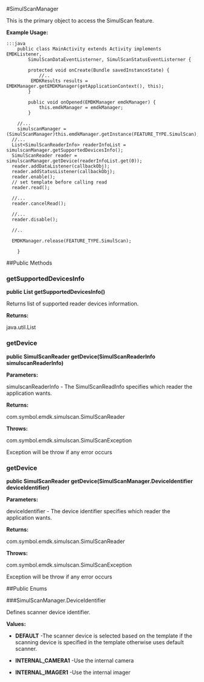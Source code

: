 #SimulScanManager

This is the primary object to access the SimulScan feature.
 
 



**Example Usage:**
	
	:::java	
	 	public class MainActivity extends Activity implements EMDKListener,
			SimulScanDataEventListerner, SimulScanStatusEventListerner {
	
		  	protected void onCreate(Bundle savedInstanceState) {
	 			//..
	   		 EMDKResults results = EMDKManager.getEMDKManager(getApplicationContext(), this);
			}
	
			public void onOpened(EMDKManager emdkManager) {
				this.emdkManager = emdkManager;
		 	}
	
		//...
		simulscanManager = (SimulScanManager)this.emdkManager.getInstance(FEATURE_TYPE.SimulScan);
	  //...
	  List<SimulScanReaderInfo> readerInfoList = simulscanManager.getSupportedDevicesInfo();
	  SimulScanReader reader = simulscanManager.getDevice(readerInfoList.get(0));
	  reader.addDataListener(callbackObj);
	  reader.addStatusListener(callbackObj);
	  reader.enable();
	  // set template before calling read
	  reader.read();
	  
	  //...
	  reader.cancelRead();
	  
	  //...
	  reader.disable();
	  
	  //..
	  
	  EMDKManager.release(FEATURE_TYPE.SimulScan);
	  
		}


##Public Methods

### getSupportedDevicesInfo

**public List getSupportedDevicesInfo()**

Returns list of supported reader devices information.

**Returns:**

java.util.List

### getDevice

**public SimulScanReader getDevice(SimulScanReaderInfo simulscanReaderInfo)**



**Parameters:**

simulscanReaderInfo - The SimulScanReadInfo specifies which reader the application wants.

**Returns:**

com.symbol.emdk.simulscan.SimulScanReader

**Throws:**

com.symbol.emdk.simulscan.SimulScanException

Exception will be throw if any error occurs

### getDevice

**public SimulScanReader getDevice(SimulScanManager.DeviceIdentifier deviceIdentifier)**



**Parameters:**

deviceIdentifier - The device identifier specifies which reader the application wants.

**Returns:**

com.symbol.emdk.simulscan.SimulScanReader

**Throws:**

com.symbol.emdk.simulscan.SimulScanException

Exception will be throw if any error occurs

##Public Enums

###SimulScanManager.DeviceIdentifier

Defines scanner device identifier.

**Values:**

* **DEFAULT** -The scanner device is selected based on the template if the scanning device is specified in the template otherwise uses default scanner.

* **INTERNAL_CAMERA1** -Use the internal camera

* **INTERNAL_IMAGER1** -Use the internal imager

